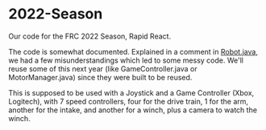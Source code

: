 # 2022-Season
Our code for the FRC 2022 Season, Rapid React.

The code is somewhat documented. Explained in a comment in [Robot.java](https://github.com/frc8840/2022-Season/blob/main/src/main/java/frc/robot/Robot.java), we had a few misunderstandings which led to some messy code. We'll reuse some of this next year (like GameController.java or MotorManager.java) since they were built to be reused.  

This is supposed to be used with a Joystick and a Game Controller (Xbox, Logitech), with 7 speed controllers, four for the drive train, 1 for the arm, another for the intake, and another for a winch, plus a camera to watch the winch.
